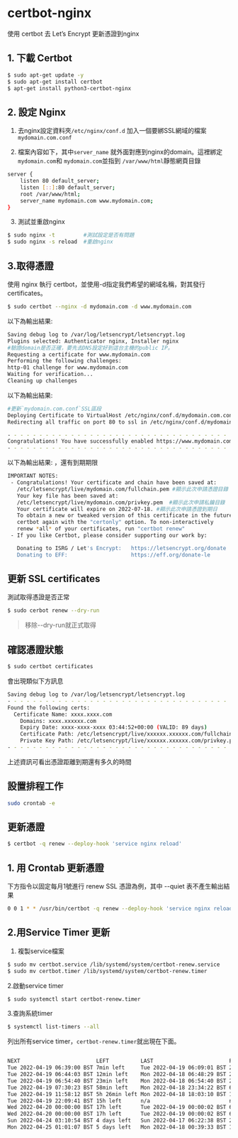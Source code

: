 # certbot-nginx
使用 certbot 去 Let’s Encrypt 更新憑證到nginx
## 1. 下載 Certbot
``` bash
$ sudo apt-get update -y
$ sudo apt-get install certbot
$ apt-get install python3-certbot-nginx
```

## 2. 設定 Nginx
1. 去nginx設定資料夾`/etc/nginx/conf.d` 加入一個要綁SSL網域的檔案`mydomain.com.conf`

2. 檔案內容如下，其中`server_name` 就外面對應到nginx的domain。這裡綁定`mydomain.com`和 `mydomain.com`並指到 `/var/www/html`靜態網頁目錄
```bash
server {
    listen 80 default_server;
    listen [::]:80 default_server;
    root /var/www/html;
    server_name mydomain.com www.mydomain.com;
}
```
3. 測試並重啟nginx
```bash
$ sudo nginx -t         #測試設定是否有問題
$ sudo nginx -s reload  #重啟nginx
```


## 3.取得憑證
使用 nginx 執行 certbot，並使用-d指定我們希望的網域名稱，對其發行 certificates。


```bash
$ sudo certbot --nginx -d mydomain.com -d www.mydomain.com
```

以下為輸出結果:
```bash
Saving debug log to /var/log/letsencrypt/letsencrypt.log
Plugins selected: Authenticator nginx, Installer nginx
#驗證domain是否正確，要先去DNS設定好到這台主機的public IP。
Requesting a certificate for www.mydomain.com
Performing the following challenges:
http-01 challenge for www.mydomain.com
Waiting for verification...
Cleaning up challenges
```
以下為輸出結果:

```bash
#更新`mydomain.com.conf`SSL區段
Deploying Certificate to VirtualHost /etc/nginx/conf.d/mydomain.com.conf
Redirecting all traffic on port 80 to ssl in /etc/nginx/conf.d/mydomain.com.conf

- - - - - - - - - - - - - - - - - - - - - - - - - - - - - - - - - - - - - - - -
Congratulations! You have successfully enabled https://www.mydomain.com
- - - - - - - - - - - - - - - - - - - - - - - - - - - - - - - - - - - - - - - -
```
以下為輸出結果:
，還有到期期限
```bash
IMPORTANT NOTES:
 - Congratulations! Your certificate and chain have been saved at:
   /etc/letsencrypt/live/mydomain.com/fullchain.pem #顯示此次申請憑證目錄
   Your key file has been saved at:
   /etc/letsencrypt/live/mydomain.com/privkey.pem  #顯示此次申請私鑰目錄
   Your certificate will expire on 2022-07-18. #顯示此次申請憑證到期日
   To obtain a new or tweaked version of this certificate in the future, simply run
   certbot again with the "certonly" option. To non-interactively
   renew *all* of your certificates, run "certbot renew"
 - If you like Certbot, please consider supporting our work by:

   Donating to ISRG / Let's Encrypt:   https://letsencrypt.org/donate
   Donating to EFF:                    https://eff.org/donate-le
```

## 更新 SSL certificates

測試取得憑證是否正常
```bash
$ sudo cerbot renew --dry-run 
```
> 移除--dry-run就正式取得

## 確認憑證狀態
```bash
$ sudo certbot certificates
```

會出現類似下方訊息

```bash
Saving debug log to /var/log/letsencrypt/letsencrypt.log
- - - - - - - - - - - - - - - - - - - - - - - - - - - - - - - - - - - - - - - -
Found the following certs:
  Certificate Name: xxxx.xxxx.com
    Domains: xxxx.xxxxxx.com
    Expiry Date: xxxx-xxxx-xxxx 03:44:52+00:00 (VALID: 89 days)
    Certificate Path: /etc/letsencrypt/live/xxxxxx.xxxxxx.com/fullchain.pem
    Private Key Path: /etc/letsencrypt/live/xxxxxx.xxxxxx.com/privkey.pem
- - - - - - - - - - - - - - - - - - - - - - - - - - - - - - - - - - - - - - - -
```
上述資訊可看出憑證距離到期還有多久的時間

## 設置排程工作

```bash
sudo crontab -e
```

## 更新憑證
```bash
$ certbot -q renew --deploy-hook 'service nginx reload'
```

## 1. 用 Crontab 更新憑證
下方指令以固定每月1號進行 renew SSL 憑證為例，其中 --quiet 表不產生輸出結果
```bash
0 0 1 * * /usr/bin/certbot -q renew --deploy-hook 'service nginx reload'
```

## 2.用Service Timer 更新

1. 複製service檔案
```bash
$ sudo mv certbot.service /lib/systemd/system/certbot-renew.service
$ sudo mv certbot.timer /lib/systemd/system/certbot-renew.timer
```
2.啟動service timer
```bash
$ sudo systemctl start certbot-renew.timer
```
3.查詢系統timer
```bash
$ systemctl list-timers --all
```
列出所有service timer，`certbot-renew.timer`就出現在下面。
```bash

NEXT                        LEFT          LAST                        PASSED       UNIT                         ACTIVATES
Tue 2022-04-19 06:39:00 BST 7min left     Tue 2022-04-19 06:09:01 BST 22min ago    phpsessionclean.timer        phpsessionclean.service
Tue 2022-04-19 06:44:03 BST 12min left    Mon 2022-04-18 06:48:29 BST 23h ago      apt-daily-upgrade.timer      apt-daily-upgrade.service
Tue 2022-04-19 06:54:40 BST 23min left    Mon 2022-04-18 06:54:40 BST 23h ago      systemd-tmpfiles-clean.timer systemd-tmpfiles-clean.service
Tue 2022-04-19 07:30:23 BST 58min left    Mon 2022-04-18 23:34:22 BST 6h ago       anacron.timer                anacron.service
Tue 2022-04-19 11:58:12 BST 5h 26min left Mon 2022-04-18 18:03:10 BST 12h ago      apt-daily.timer              apt-daily.service
Tue 2022-04-19 22:09:41 BST 15h left      n/a                         n/a          certbot-renew.timer          certbot-renew.service
Wed 2022-04-20 00:00:00 BST 17h left      Tue 2022-04-19 00:00:02 BST 6h ago       logrotate.timer              logrotate.service
Wed 2022-04-20 00:00:00 BST 17h left      Tue 2022-04-19 00:00:02 BST 6h ago       man-db.timer                 man-db.service
Sun 2022-04-24 03:10:54 BST 4 days left   Sun 2022-04-17 06:22:38 BST 2 days ago   e2scrub_all.timer            e2scrub_all.service
Mon 2022-04-25 01:01:07 BST 5 days left   Mon 2022-04-18 00:39:33 BST 1 day 5h ago fstrim.timer                 fstrim.service

```
